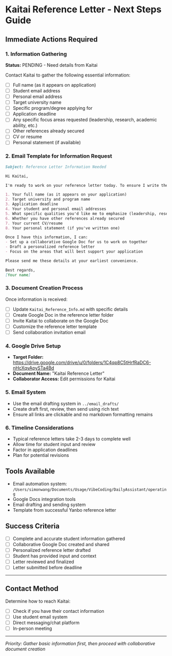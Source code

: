 # Kaitai Reference Letter - Next Steps Guide

## Immediate Actions Required

### 1. Information Gathering
**Status:** PENDING - Need details from Kaitai

Contact Kaitai to gather the following essential information:
- [ ] Full name (as it appears on application)
- [ ] Student email address
- [ ] Personal email address
- [ ] Target university name
- [ ] Specific program/degree applying for
- [ ] Application deadline
- [ ] Any specific focus areas requested (leadership, research, academic ability, etc.)
- [ ] Other references already secured
- [ ] CV or resume
- [ ] Personal statement (if available)

### 2. Email Template for Information Request
```markdown
Subject: Reference Letter Information Needed

Hi Kaitai,

I'm ready to work on your reference letter today. To ensure I write the most effective letter possible, I need some specific information from you:

1. Your full name (as it appears on your application)
2. Target university and program name
3. Application deadline
4. Your student and personal email addresses
5. What specific qualities you'd like me to emphasize (leadership, research ability, academic performance, etc.)
6. Whether you have other references already secured
7. Your current CV/resume
8. Your personal statement (if you've written one)

Once I have this information, I can:
- Set up a collaborative Google Doc for us to work on together
- Draft a personalized reference letter
- Focus on the areas that will best support your application

Please send me these details at your earliest convenience.

Best regards,
[Your name]
```

### 3. Document Creation Process
Once information is received:
- [ ] Update `Kaitai_Reference_Info.md` with specific details
- [ ] Create Google Doc in the reference letter folder
- [ ] Invite Kaitai to collaborate on the Google Doc
- [ ] Customize the reference letter template
- [ ] Send collaboration invitation email

### 4. Google Drive Setup
- **Target Folder:** https://drive.google.com/drive/u/0/folders/1C4qp8C5tHrfRaDC6-nHcXqyApySTa4Bd
- **Document Name:** "Kaitai Reference Letter"
- **Collaborator Access:** Edit permissions for Kaitai

### 5. Email System
- Use the email drafting system in `../email_drafts/`
- Create draft first, review, then send using rich text
- Ensure all links are clickable and no markdown formatting remains

### 6. Timeline Considerations
- Typical reference letters take 2-3 days to complete well
- Allow time for student input and review
- Factor in application deadlines
- Plan for potential revisions

## Tools Available
- Email automation system: `/Users/simonwang/Documents/Usage/VibeCoding/DailyAssistant/operating`
- Google Docs integration tools
- Email drafting and sending system
- Template from successful Yanbo reference letter

## Success Criteria
- [ ] Complete and accurate student information gathered
- [ ] Collaborative Google Doc created and shared
- [ ] Personalized reference letter drafted
- [ ] Student has provided input and context
- [ ] Letter reviewed and finalized
- [ ] Letter submitted before deadline

---

## Contact Method
Determine how to reach Kaitai:
- [ ] Check if you have their contact information
- [ ] Use student email system
- [ ] Direct messaging/chat platform
- [ ] In-person meeting

---

*Priority: Gather basic information first, then proceed with collaborative document creation*